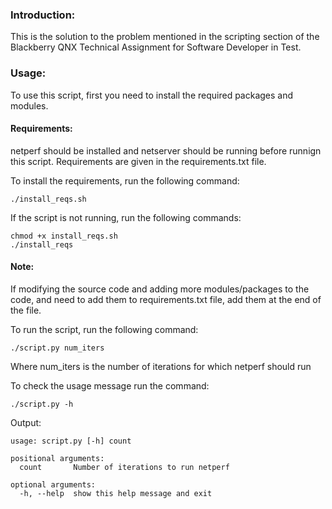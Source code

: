 ### Introduction:
This is the solution to the problem mentioned in the scripting section of the Blackberry QNX Technical Assignment for Software Developer in Test.

### Usage:
To use this script, first you need to install the required packages and modules.

#### Requirements:
netperf should be installed and netserver should be running before runnign this script. Requirements are given in the requirements.txt file.

To install the requirements, run the following command:

```
./install_reqs.sh
```

If the script is not running, run the following commands:

```
chmod +x install_reqs.sh
./install_reqs
```

#### Note:
If modifying the source code and adding more modules/packages to the code, and need to add them to requirements.txt file, add them at the end of the file.

To run the script, run the following command:
```
./script.py num_iters
```

Where num_iters is the number of iterations for which netperf should run

To check the usage message run the command:

```
./script.py -h
```

Output:
```
usage: script.py [-h] count

positional arguments:
  count       Number of iterations to run netperf

optional arguments:
  -h, --help  show this help message and exit
```
